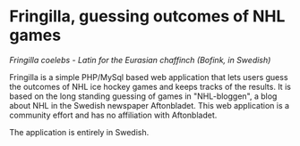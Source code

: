 # Fringilla, guessing outcomes of NHL games

_Fringilla coelebs - Latin for the Eurasian chaffinch (Bofink, in Swedish)_

Fringilla is a simple PHP/MySql based web application that lets users guess the
outcomes of NHL ice hockey games and keeps tracks of the results. It is based on
the long standing guessing of games in "NHL-bloggen", a blog about NHL in the
Swedish newspaper Aftonbladet. This web application is a community effort and
has no affiliation with Aftonbladet.

The application is entirely in Swedish.
